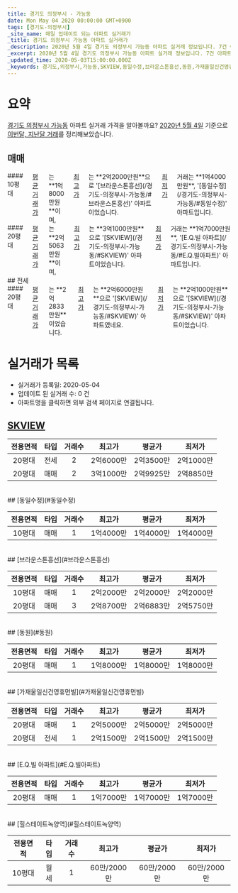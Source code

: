 ```yaml
---
title: 경기도 의정부시 - 가능동
date: Mon May 04 2020 00:00:00 GMT+0900
tags: [경기도-의정부시]
_site_name: 매일 업데이트 되는 아파트 실거래가
_title: 경기도 의정부시 가능동 아파트 실거래가
_description: 2020년 5월 4일 경기도 의정부시 가능동 아파트 실거래 정보입니다. 7건 아파트 정보가 있습니다.
_excerpt: 2020년 5월 4일 경기도 의정부시 가능동 아파트 실거래 정보입니다. 7건 아파트 정보가 있습니다.
_updated_time: 2020-05-03T15:00:00.000Z
_keywords: 경기도,의정부시,가능동,SKVIEW,동일수정,브라운스톤흥선,동원,가재울일신건영휴먼빌,E.Q.빌 아파트,힐스테이트녹양역
---
```





# 요약
<ins>경기도 의정부시 가능동</ins> 아파트 실거래 가격을 알아볼까요? <ins>2020년 5월 4일</ins> 기준으로 <ins>이번달, 지난달 거래</ins>를 정리해보았습니다.

## 매매
<div class="container">
<div class="six columns" markdown="1">
#### 10평대
<ins>평균 거래가</ins>는 **1억8000만원**이며, <ins>최고가</ins>는 **2억2000만원**으로 '[브라운스톤흥선](/경기도-의정부시-가능동/#브라운스톤흥선)' 아파트이었습니다. <ins>최저가</ins> 거래는 **1억4000만원**, '[동일수정](/경기도-의정부시-가능동/#동일수정)' 아파트입니다.
</div>
<div class="six columns" markdown="1">
#### 20평대
<ins>평균 거래가</ins>는 **2억5063만원**이며, <ins>최고가</ins>는 **3억1000만원**으로 '[SKVIEW](/경기도-의정부시-가능동/#SKVIEW)' 아파트이었습니다. <ins>최저가</ins> 거래는 **1억7000만원**, '[E.Q.빌 아파트](/경기도-의정부시-가능동/#E.Q.빌아파트)' 아파트입니다.
</div>
</div>
## 전세
<div class="container">
<div class="twelve columns" markdown="1">
#### 20평대
<ins>평균 거래가</ins>는 **2억2833만원**이었습니다. <ins>최고가</ins>는 **2억6000만원**으로 '[SKVIEW](/경기도-의정부시-가능동/#SKVIEW)' 아파트였네요. <ins>최저가</ins>는 **2억1000만원**으로 '[SKVIEW](/경기도-의정부시-가능동/#SKVIEW)' 아파트이었습니다.
</div>
</div>



# 실거래가 목록
- 실거래가 등록일: 2020-05-04
- 업데이트 된 실거래 수: 0 건
- 아파트명을 클릭하면 외부 검색 페이지로 연결됩니다.

## [SKVIEW](#SKVIEW)

|전용면적|타입|거래수|최고가|평균가|최저가|
|:---:|:---:|:---:|:---:|:---:|:---:|
|20평대|<span class="deal-type-2">전세</span>|2|2억6000만|2억3500만|2억1000만|
|20평대|<span class="deal-type-1">매매</span>|2|3억1000만|2억9925만|2억8850만|

<br/>
## [동일수정](#동일수정)

|전용면적|타입|거래수|최고가|평균가|최저가|
|:---:|:---:|:---:|:---:|:---:|:---:|
|10평대|<span class="deal-type-1">매매</span>|1|1억4000만|1억4000만|1억4000만|

<br/>
## [브라운스톤흥선](#브라운스톤흥선)

|전용면적|타입|거래수|최고가|평균가|최저가|
|:---:|:---:|:---:|:---:|:---:|:---:|
|10평대|<span class="deal-type-1">매매</span>|1|2억2000만|2억2000만|2억2000만|
|20평대|<span class="deal-type-1">매매</span>|3|2억8700만|2억6883만|2억5750만|

<br/>
## [동원](#동원)

|전용면적|타입|거래수|최고가|평균가|최저가|
|:---:|:---:|:---:|:---:|:---:|:---:|
|20평대|<span class="deal-type-1">매매</span>|1|1억8000만|1억8000만|1억8000만|

<br/>
## [가재울일신건영휴먼빌](#가재울일신건영휴먼빌)

|전용면적|타입|거래수|최고가|평균가|최저가|
|:---:|:---:|:---:|:---:|:---:|:---:|
|20평대|<span class="deal-type-1">매매</span>|1|2억5000만|2억5000만|2억5000만|
|20평대|<span class="deal-type-2">전세</span>|1|2억1500만|2억1500만|2억1500만|

<br/>
## [E.Q.빌 아파트](#E.Q.빌아파트)

|전용면적|타입|거래수|최고가|평균가|최저가|
|:---:|:---:|:---:|:---:|:---:|:---:|
|20평대|<span class="deal-type-1">매매</span>|1|1억7000만|1억7000만|1억7000만|

<br/>
## [힐스테이트녹양역](#힐스테이트녹양역)

|전용면적|타입|거래수|최고가|평균가|최저가|
|:---:|:---:|:---:|:---:|:---:|:---:|
|10평대|<span class="deal-type-3">월세</span>|1|60만/2000만|60만/2000만|60만/2000만|

<br/>



